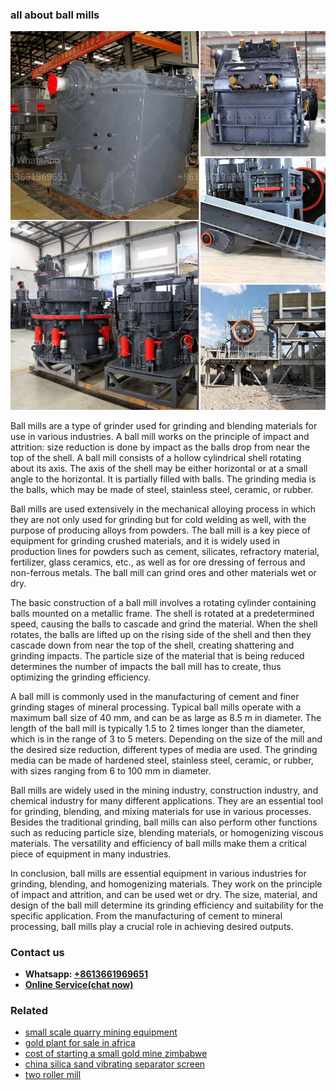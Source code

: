 <h3>all about ball mills</h3><img src='1706767786.jpg' alt=''><p>Ball mills are a type of grinder used for grinding and blending materials for use in various industries. A ball mill works on the principle of impact and attrition: size reduction is done by impact as the balls drop from near the top of the shell. A ball mill consists of a hollow cylindrical shell rotating about its axis. The axis of the shell may be either horizontal or at a small angle to the horizontal. It is partially filled with balls. The grinding media is the balls, which may be made of steel, stainless steel, ceramic, or rubber.</p><p>Ball mills are used extensively in the mechanical alloying process in which they are not only used for grinding but for cold welding as well, with the purpose of producing alloys from powders. The ball mill is a key piece of equipment for grinding crushed materials, and it is widely used in production lines for powders such as cement, silicates, refractory material, fertilizer, glass ceramics, etc., as well as for ore dressing of ferrous and non-ferrous metals. The ball mill can grind ores and other materials wet or dry.</p><p>The basic construction of a ball mill involves a rotating cylinder containing balls mounted on a metallic frame. The shell is rotated at a predetermined speed, causing the balls to cascade and grind the material. When the shell rotates, the balls are lifted up on the rising side of the shell and then they cascade down from near the top of the shell, creating shattering and grinding impacts. The particle size of the material that is being reduced determines the number of impacts the ball mill has to create, thus optimizing the grinding efficiency.</p><p>A ball mill is commonly used in the manufacturing of cement and finer grinding stages of mineral processing. Typical ball mills operate with a maximum ball size of 40 mm, and can be as large as 8.5 m in diameter. The length of the ball mill is typically 1.5 to 2 times longer than the diameter, which is in the range of 3 to 5 meters. Depending on the size of the mill and the desired size reduction, different types of media are used. The grinding media can be made of hardened steel, stainless steel, ceramic, or rubber, with sizes ranging from 6 to 100 mm in diameter.</p><p>Ball mills are widely used in the mining industry, construction industry, and chemical industry for many different applications. They are an essential tool for grinding, blending, and mixing materials for use in various processes. Besides the traditional grinding, ball mills can also perform other functions such as reducing particle size, blending materials, or homogenizing viscous materials. The versatility and efficiency of ball mills make them a critical piece of equipment in many industries.</p><p>In conclusion, ball mills are essential equipment in various industries for grinding, blending, and homogenizing materials. They work on the principle of impact and attrition, and can be used wet or dry. The size, material, and design of the ball mill determine its grinding efficiency and suitability for the specific application. From the manufacturing of cement to mineral processing, ball mills play a crucial role in achieving desired outputs.</p><h3>Contact us</h3><ul><li><strong>Whatsapp:&nbsp;<a href="https://wa.me/8613661969651">+8613661969651</a></strong></li><li><a href="https://swt.shibang-china.com/?git&amp;zhl&amp;all about ball mills"><strong>Online Service(chat now)</strong></a></li></ul><h3>Related</h3><ul><li><a href='small scale quarry mining equipment.md'>small scale quarry mining equipment</a></li><li><a href='gold plant for sale in africa.md'>gold plant for sale in africa</a></li><li><a href='cost of starting a small gold mine zimbabwe.md'>cost of starting a small gold mine zimbabwe</a></li><li><a href='china silica sand vibrating separator screen.md'>china silica sand vibrating separator screen</a></li><li><a href='two roller mill.md'>two roller mill</a></li></ul>